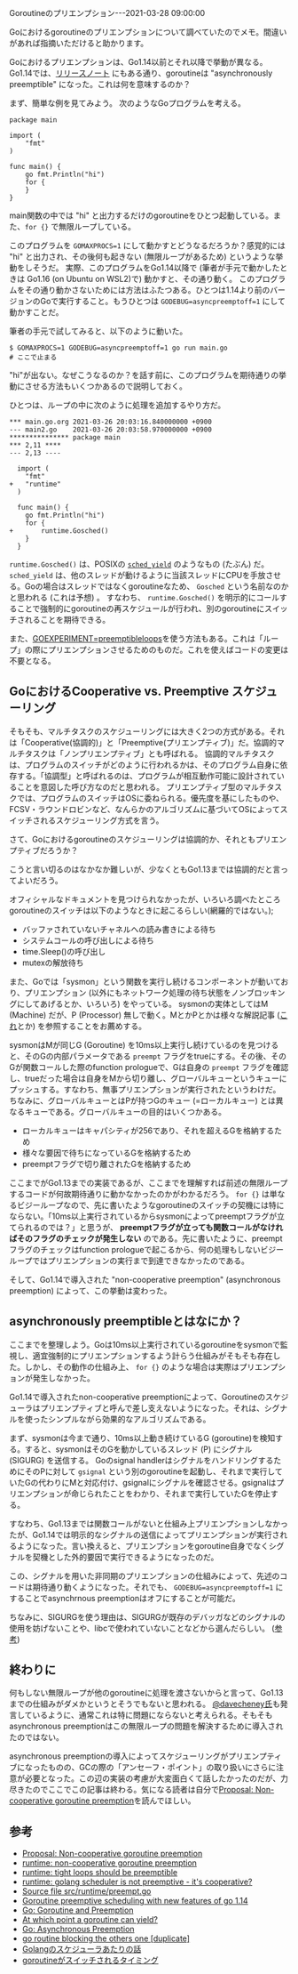 Goroutineのプリエンプション---2021-03-28 09:00:00

Goにおけるgoroutineのプリエンプションについて調べていたのでメモ。間違いがあれば指摘いただけると助かります。

Goにおけるプリエンプションは、Go1.14以前とそれ以降で挙動が異なる。Go1.14では、[リリースノート](https://golang.org/doc/go1.14#runtime) にもある通り、goroutineは "asynchronously preemptible" になった。これは何を意味するのか？

まず、簡単な例を見てみよう。
次のようなGoプログラムを考える。

```
package main

import (
	"fmt"
)

func main() {
	go fmt.Println("hi")
	for {
	}
}

```

main関数の中では "hi" と出力するだけのgoroutineをひとつ起動している。また、`for {}` で無限ループしている。

このプログラムを `GOMAXPROCS=1` にして動かすとどうなるだろうか？感覚的には "hi" と出力され、その後何も起きない (無限ループがあるため) というような挙動をしそうだ。
実際、このプログラムをGo1.14以降で (筆者が手元で動かしたときは Go1.16 (on Ubuntu on WSL2)で) 動かすと、その通り動く。
このプログラムをその通り動かさないためには方法はふたつある。ひとつは1.14より前のバージョンのGoで実行すること。もうひとつは `GODEBUG=asyncpreemptoff=1` にして動かすことだ。

筆者の手元で試してみると、以下のように動いた。

```
$ GOMAXPROCS=1 GODEBUG=asyncpreemptoff=1 go run main.go
# ここで止まる
```

"hi"が出ない。なぜこうなるのか？を話す前に、このプログラムを期待通りの挙動にさせる方法もいくつかあるので説明しておく。

ひとつは、ループの中に次のように処理を追加するやり方だ。

```
*** main.go.org	2021-03-26 20:03:16.840000000 +0900
--- main2.go	2021-03-26 20:03:58.970000000 +0900
*************** package main
*** 2,11 ****
--- 2,13 ----
  
  import (
  	"fmt"
+ 	"runtime"
  )
  
  func main() {
  	go fmt.Println("hi")
  	for {
+ 		runtime.Gosched()
  	}
  }

```

`runtime.Gosched()` は、POSIXの [`sched_yield`](https://man7.org/linux/man-pages/man2/sched_yield.2.html) のようなもの (たぶん) だ。 `sched_yield` は、他のスレッドが動けるように当該スレッドにCPUを手放させる。Goの場合はスレッドではなくgoroutineなため、 `Gosched` という名前なのかと思われる (これは予想) 。
すなわち、 `runtime.Gosched()` を明示的にコールすることで強制的にgoroutineの再スケジュールが行われ、別のgoroutineにスイッチされることを期待できる。

また、[GOEXPERIMENT=preemptibleloops](https://github.com/golang/go/blob/87a3ac5f5328ea0a6169cfc44bdb081014fcd3ec/src/cmd/internal/objabi/util.go#L257)を使う方法もある。これは「ループ」の際にプリエンプションさせるためのものだ。これを使えばコードの変更は不要となる。

## GoにおけるCooperative vs. Preemptive スケジューリング

そもそも、マルチタスクのスケジューリングには大きく2つの方式がある。それは「Cooperative(協調的)」と「Preemptive(プリエンプティブ)」だ。協調的マルチタスクは「ノンプリエンプティブ」とも呼ばれる。
協調的マルチタスクは、プログラムのスイッチがどのように行われるかは、そのプログラム自身に依存する。「協調型」と呼ばれるのは、プログラムが相互動作可能に設計されていることを意図した呼び方なのだと思われる。
プリエンプティブ型のマルチタスクでは、プログラムのスイッチはOSに委ねられる。優先度を基にしたものや、FCSV・ラウンドロビンなど、なんらかのアルゴリズムに基づいてOSによってスイッチされるスケジューリング方式を言う。

さて、Goにおけるgoroutineのスケジューリングは協調的か、それともプリエンプティブだろうか？

こうと言い切るのはなかなか難しいが、少なくともGo1.13までは協調的だと言ってよいだろう。

オフィシャルなドキュメントを見つけられなかったが、いろいろ調べたところgoroutineのスイッチは以下のようなときに起こるらしい(網羅的ではない。);

* バッファされていないチャネルへの読み書きによる待ち
* システムコールの呼び出しによる待ち
* time.Sleep()の呼び出し
* mutexの解放待ち

また、Goでは「sysmon」という関数を実行し続けるコンポーネントが動いており、プリエンプション (以外にもネットワーク処理の待ち状態をノンブロッキングにしてあげるとか、いろいろ) をやっている。
sysmonの実体としてはM (Machine) だが、P (Processor) 無しで動く。MとかPとかは様々な解説記事 ([これ](https://developpaper.com/gmp-principle-and-scheduling-analysis-of-golang-scheduler/)とか) を参照することをお薦めする。

sysmonはMが同じG (Goroutine) を10ms以上実行し続けているのを見つけると、そのGの内部パラメータである `preempt` フラグをtrueにする。その後、そのGが関数コールした際のfunction prologueで、Gは自身の `preempt` フラグを確認し、trueだった場合は自身をMから切り離し、グローバルキューというキューにプッシュする。すなわち、無事プリエンプションが実行されたというわけだ。
ちなみに、グローバルキューとはPが持つGのキュー (=ローカルキュー) とは異なるキューである。グローバルキューの目的はいくつかある。

* ローカルキューはキャパシティが256であり、それを超えるGを格納するため
* 様々な要因で待ちになっているGを格納するため
* preemptフラグで切り離されたGを格納するため

ここまでがGo1.13までの実装であるが、ここまでを理解すれば前述の無限ループするコードが何故期待通りに動かなかったのかがわかるだろう。 `for {}` は単なるビジーループなので、先に書いたようなgoroutineのスイッチの契機には特にならない。「10ms以上実行されているからsysmonによってpreemptフラグが立てられるのでは？」と思うが、 **preemptフラグが立っても関数コールがなければそのフラグのチェックが発生しない** のである。先に書いたように、preemptフラグのチェックはfunction prologueで起こるから、何の処理もしないビジーループではプリエンプションの実行まで到達できなかったのである。

そして、Go1.14で導入された "non-cooperative preemption" (asynchronous preemption) によって、この挙動は変わった。

## asynchronously preemptibleとはなにか？

ここまでを整理しよう。Goは10ms以上実行されているgoroutineをsysmonで監視し、適宜強制的にプリエンプションするよう計らう仕組みがそもそも存在した。しかし、その動作の仕組み上、 `for {}` のような場合は実際はプリエンプションが発生しなかった。

Go1.14で導入されたnon-cooperative preemptionによって、Goroutineのスケジューラはプリエンプティブと呼んで差し支えないようになった。それは、シグナルを使ったシンプルながら効果的なアルゴリズムである。

まず、sysmonは今まで通り、10ms以上動き続けているG (goroutine)を検知する。すると、sysmonはそのGを動かしているスレッド (P) にシグナル (SIGURG) を送信する。
Goのsignal handlerはシグナルをハンドリングするためにそのPに対して `gsignal` という別のgoroutineを起動し、それまで実行していたGの代わりにMと対応付け、gsignalにシグナルを確認させる。gsignalはプリエンプションが命じられたことをわかり、それまで実行していたGを停止する。

すなわち、Go1.13までは関数コールがないと仕組み上プリエンプションしなかったが、Go1.14では明示的なシグナルの送信によってプリエンプションが実行されるようになった。言い換えると、プリエンプションをgoroutine自身でなくシグナルを契機とした外的要因で実行できるようになったのだ。

この、シグナルを用いた非同期のプリエンプションの仕組みによって、先述のコードは期待通り動くようになった。それでも、 `GODEBUG=asyncpreemptoff=1` にすることでasynchrnous preemptionはオフにすることが可能だ。

ちなみに、SIGURGを使う理由は、SIGURGが既存のデバッガなどのシグナルの使用を妨げないことや、libcで使われていないことなどから選んだらしい。 ([参考](https://github.com/golang/proposal/blob/master/design/24543-non-cooperative-preemption.md#other-considerations))

## 終わりに

何もしない無限ループが他のgoroutineに処理を渡さないからと言って、Go1.13までの仕組みがダメかというとそうでもないと思われる。 [@davecheney氏](https://github.com/golang/go/issues/11462#issuecomment-116616022)も発言しているように、通常これは特に問題にならないと考えられる。そもそもasynchronous preemptionはこの無限ループの問題を解決するために導入されたのではない。

asynchronous preemptionの導入によってスケジューリングがプリエンプティブになったものの、GCの際の「アンセーフ・ポイント」の取り扱いにさらに注意が必要となった。この辺の実装の考慮が大変面白くて話したかったのだが、力尽きたのでここでこの記事は終わる。気になる読者は自分で[Proposal: Non-cooperative goroutine preemption](https://github.com/golang/proposal/blob/master/design/24543-non-cooperative-preemption.md)を読んでほしい。

## 参考

* [Proposal: Non-cooperative goroutine preemption](https://github.com/golang/proposal/blob/master/design/24543-non-cooperative-preemption.md)
* [runtime: non-cooperative goroutine preemption](https://github.com/golang/go/issues/24543)
* [runtime: tight loops should be preemptible](https://github.com/golang/go/issues/10958)
* [runtime: golang scheduler is not preemptive - it's cooperative?](https://github.com/golang/go/issues/11462)
* [Source file src/runtime/preempt.go](https://golang.org/src/runtime/preempt.go)
* [Goroutine preemptive scheduling with new features of go 1.14](https://developpaper.com/goroutine-preemptive-scheduling-with-new-features-of-go-1-14/)
* [Go: Goroutine and Preemption](https://medium.com/a-journey-with-go/go-goroutine-and-preemption-d6bc2aa2f4b7)
* [At which point a goroutine can yield?](https://stackoverflow.com/questions/64113394/at-which-point-a-goroutine-can-yield)
* [Go: Asynchronous Preemption](https://medium.com/a-journey-with-go/go-asynchronous-preemption-b5194227371c)
* [go routine blocking the others one [duplicate]](https://stackoverflow.com/questions/17953269/go-routine-blocking-the-others-one)
* [Golangのスケジューラあたりの話](https://qiita.com/takc923/items/de68671ea889d8df6904)
* [goroutineがスイッチされるタイミング](https://qiita.com/umisama/items/93333ffe4d9fc7e4ba1f)
